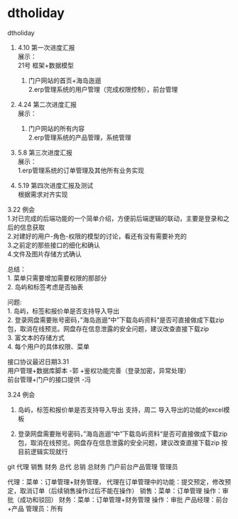 # dtholiday
dtholiday



1. 4.10 第一次进度汇报  
   展示：  
   21号 框架+数据模型  
    1. 门户网站的首页+海岛迤逦  
    2.erp管理系统的用户管理（完成权限控制），前台管理  

2. 4.24 第二次进度汇报  
    展示：  
    1. 门户网站的所有内容  
    2.erp管理系统的产品管理，系统管理  

3. 5.8 第三次进度汇报  
    展示：  
    1.erp管理系统的订单管理及其他所有业务实现  

4. 5.19 第四次进度汇报及测试  
    根据需求对齐实现  

3.22 例会  
1.对已完成的后端功能的一个简单介绍，方便前后端逻辑的联动，主要是登录和之后的信息获取  
2.对建好的用户-角色-权限的模型的讨论，看还有没有需要补充的  
3.之前定的那些接口的细化和确认  
4.文件及图片存储方式确认  

总结：  
	1. 菜单只需要增加需要权限的那部分  
	2. 岛屿和标签考虑是否抽表  

问题:  
	1. 岛屿，标签和报价单是否支持导入导出  
	2. 登录网盘需要账号密码，”海岛迤逦“中”下载岛屿资料“是否可直接做成下载zip包，取消在线预览。网盘存在信息泄露的安全问题，建议改查直接下载zip  
	3. 富文本的存储方式  
	4. 每个用户的具体权限、菜单  

接口协议最迟日期3.31  
用户管理+数据库脚本 -郭 +鉴权功能完善（登录加密，异常处理）  
前台管理+门户的接口提供  -冯  

3.24 例会
1. 岛屿，标签和报价单是否支持导入导出
   支持，周二 导入导出的功能的excel模板

2. 登录网盘需要账号密码，”海岛迤逦“中”下载岛屿资料“是否可直接做成下载zip包，取消在线预览。网盘存在信息泄露的安全问题，建议改查直接下载zip
   按目前逻辑实现就行

git
代理 销售  财务
总代 总销  总财务
门户前台产品管理
管理员


代理：菜单：订单管理+财务管理， 代理在订单管理中的功能：提交预定，修改预定，取消订单（后续销售操作过后不能在操作）
销售：菜单：订单管理 操作：审批（成功和驳回）
财务：菜单：订单管理+财务管理 操作：审批
产品经理：前台+产品
管理员：所有
